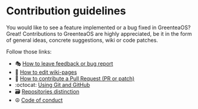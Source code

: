 # Contribution guidelines

You would like to see a feature implemented or a bug fixed in GreenteaOS? Great! Contributions to GreenteaOS are highly appreciated, be it in the form of general ideas, concrete suggestions, wiki or code patches.

Follow those links:

- :performing_arts: [How to leave feedback or bug report](https://github.com/GreenteaOS/Greentea/blob/master/User-Guide/Issues.md)
- :book: [How to edit wiki-pages](https://github.com/GreenteaOS/Greentea/blob/master/User-Guide/Wiki-How.md)
- :sunrise: [How to contribute a Pull Request (PR or patch)](https://github.com/GreenteaOS/Greentea/blob/master/Developer-Guide/Create-Pull-Request.md)
- :octocat: [Using Git and GitHub](https://github.com/GreenteaOS/Greentea/blob/master/Developer-Guide/Git-and-GitHub.md)
- :card_file_box: [Repositories distinction](https://github.com/GreenteaOS/Greentea/blob/master/Developer-Guide/Repos.md)
- :peace_symbol: [Code of conduct](CODE_OF_CONDUCT.md)
